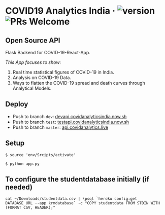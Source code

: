 # COVID19 Analytics India &middot; ![version](https://img.shields.io/github/v/release/Cryptonex7/covid19-analysis) ![PRs Welcome](https://img.shields.io/badge/PRs-welcome-brightgreen.svg)

## Open Source API

Flask Backend for COVID-19-React-App.

_This App focuses to show:_

1. Real time statistical figures of COVID-19 in India.
2. Analysis on COVID-19 Data.
3. Ways to flatten the COVID-19 spread and death curves through Analytical Models.

## Deploy

- Push to branch `dev`: [devapi.covidanalyticsindia.now.sh](https://devapi.covidanalyticsindia.now.sh)
- Push to branch `test`: [testapi.covidanalyticsindia.now.sh](https://testapi.covidanalyticsindia.now.sh)
- Push to branch `master`: [api.covidanalytics.live](https://api.covidanalytics.live)

## Setup

```
$ source 'env/Srcipts/activate'

$ python app.py
```

## To configure the studentdatabase initially (if needed)

```
cat ~/Downloads/studentdata.csv | \psql `heroku config:get DATABASE_URL --app krmdatabase` -c "COPY studentdata FROM STDIN WITH (FORMAT CSV, HEADER);"
```
